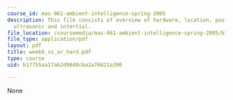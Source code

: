 ```yaml
---
course_id: mas-961-ambient-intelligence-spring-2005
description: This file consists of overview of hardware, location, position sensors,
  ultrasonic and intertial.
file_location: /coursemedia/mas-961-ambient-intelligence-spring-2005/b17755aa17ab2d9848cba2a76821a390_week8_ss_ar_hard.pdf
file_type: application/pdf
layout: pdf
title: week8_ss_ar_hard.pdf
type: course
uid: b17755aa17ab2d9848cba2a76821a390

---
```

None